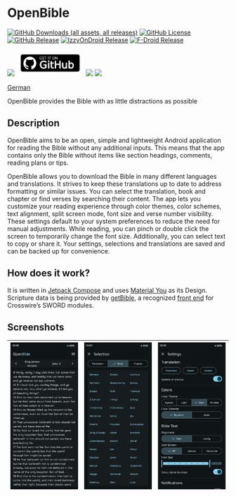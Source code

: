 # OpenBible
[![GitHub Downloads (all assets, all releases)](https://img.shields.io/github/downloads/SchweGELBin/OpenBible2/total)](https://github.com/SchweGELBin/OpenBible2/releases)
[![GitHub License](https://img.shields.io/github/license/SchweGELBin/OpenBible2)](../LICENSE)
[![GitHub Release](https://img.shields.io/github/v/release/SchweGELBin/OpenBible2)](https://github.com/SchweGELBin/OpenBible2/releases/latest)
[![IzzyOnDroid Release](https://img.shields.io/endpoint?url=https://apt.izzysoft.de/fdroid/api/v1/shield/com.schwegelbin.openbible)](https://apt.izzysoft.de/packages/com.schwegelbin.openbible)
[![F-Droid Release](https://img.shields.io/f-droid/v/com.schwegelbin.openbible)](https://f-droid.org/packages/com.schwegelbin.openbible)

[<img src="https://play.google.com/intl/en_us/badges/images/generic/en_badge_web_generic.png" height="60">](https://play.google.com/store/apps/details?id=com.schwegelbin.openbible)
[<img src="https://raw.githubusercontent.com/SchweGELBin/artwork/refs/heads/main/badges/get-it-on-github.png" height="60">](https://github.com/SchweGELBin/OpenBible2/releases/latest)
[<img src="https://gitlab.com/IzzyOnDroid/repo/-/raw/master/assets/IzzyOnDroid.png" height="60">](https://apt.izzysoft.de/packages/com.schwegelbin.openbible)
[<img src="https://f-droid.org/badge/get-it-on.png" height="60">](https://f-droid.org/packages/com.schwegelbin.openbible)

[German](./README_DE.md)

<!-- ../metadata/en-US/short_description.txt -->
OpenBible provides the Bible with as little distractions as possible

## Description
<!-- ../metadata/en-US/full_description.txt -->
OpenBible aims to be an open, simple and lightweight Android application for reading the Bible without any additional inputs. This means that the app contains only the Bible without items like section headings, comments, reading plans or tips.

OpenBible allows you to download the Bible in many different languages and translations. It strives to keep these translations up to date to address formatting or similar issues.
You can select the translation, book and chapter or find verses by searching their content.
The app lets you customize your reading experience through color themes, color schemes, text alignment, split screen mode, font size and verse number visibility.
These settings default to your system preferences to reduce the need for manual adjustments.
While reading, you can pinch or double click the screen to temporarily change the font size. Additionally, you can select text to copy or share it.
Your settings, selections and translations are saved and can be backed up for convenience.

## How does it work?
It is written in [Jetpack Compose](https://developer.android.com/compose) and uses [Material You](https://m3.material.io) as its Design.
Scripture data is being provided by [getBible](https://getbible.net/docs), a recognized [front end](https://wiki.crosswire.org/Frontends:getBible) for Crosswire’s SWORD modules.

## Screenshots
| ![](../metadata/en-US/images/phoneScreenshots/1.png) | ![](../metadata/en-US/images/phoneScreenshots/2.png) | ![](../metadata/en-US/images/phoneScreenshots/3.png) |
|------------------------------------------------------|------------------------------------------------------|------------------------------------------------------|
